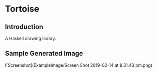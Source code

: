 # Tortoise

## Introduction
A Haskell drawing library.



## Sample Generated Image
![Screenshot](ExampleImage/Screen Shot 2019-02-14 at 8.31.43 pm.png)
